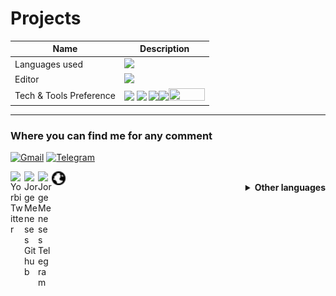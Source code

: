 # Projects

| Name      | Description                    | 
|-----------| ----------------------------------|
| Languages used     | <img src="https://img.shields.io/badge/-Python-black?style=flat&logo=python&logoColor=white">         |
| Editor     | <img src="http://img.shields.io/badge/-VS%20Code-007ACC?style=flat&logo=visual%20studio%20code&logoColor=white">    |
| Tech & Tools Preference     | <img src = "https://img.shields.io/badge/-HTML5-E34F26?style=flat&logo=html5&logoColor=white"> <img src = "https://img.shields.io/badge/-CSS3-1572B6?style=flat&logo=css3&logoColor=white"> <img src="http://img.shields.io/badge/-Heroku-430098?style=flat&logo=heroku&logoColor=white"><img src="http://img.shields.io/badge/-Github-000000?style=flat&logo=github&logoColor=FFFFFF"><img src= "https://img.shields.io/badge/Go-00ADD8?style=for-the-badge&logo=go&logoColor=white" width="58" height="20">|


---

### Where you can find me for any comment 


[![Gmail](https://img.shields.io/badge/Gmail-D14836?style=for-the-badge&logo=gmail&logoColor=white)](mailto:yorbimv1@gmail.com)
[![Telegram](https://img.shields.io/badge/Telegram-2CA5E0?style=for-the-badge&logo=telegram&logoColor=white)](https://t.me/yorbimv)

<p>
  <a href="https://twitter.com/Sr_answer">
    <img align="left" alt="Yorbi Twitter" width="22px" src="https://cdn.jsdelivr.net/npm/simple-icons@v3/icons/twitter.svg" />
  </a>

  <a href="https://github.com/yorbimv">
    <img align="left" alt="Jorge Meneses Github" width="22px" src="https://cdn.jsdelivr.net/npm/simple-icons@v3/icons/github.svg" />
  </a>
  <a href="https://t.me/yorbimv">
    <img align="left" alt="Jorge Meneses Telegram" width="22px" src="https://cdn.jsdelivr.net/npm/simple-icons@v3/icons/telegram.svg" />
  </a>
  <a href="https://jorgemeneses.herokuapp.com/">
    <img align="left" alt="Sitio Web" width="22px" src="https://raw.githubusercontent.com/iconic/open-iconic/master/svg/globe.svg" />
  </a>
</p>

<br>
 <!-- coming soon

<a href="https://www.linkedin.com/in/">
    <img align="left" alt="Linkdein" width="22px" src="https://cdn.jsdelivr.net/npm/simple-icons@v3/icons/linkedin.svg" />
  </a>

  
-->
<!--START_SECTION:waka-->
<!--END_SECTION:waka-->

<details align="right">
         <summary><b>Other languages</b><br></summary>
         
              

  
<img src="https://img.shields.io/badge/-Bootstrap-563D7C?style=flat&logo=bootstrap&logoColor=white">

<img src="https://img.shields.io/badge/-JavaScript-eed718?style=flat&logo=javascript&logoColor=ffffff">
<img src="https://img.shields.io/badge/-Sass-cc6699?style=flat&logo=sass&logoColor=ffffff">
<img src="https://img.shields.io/badge/-React-000000?style=flat&logo=react&logoColor=00c8ff">
<img src="https://img.shields.io/badge/-MongoDB-4DB33D?style=flat&logo=mongodb&logoColor=FFFFFF">
<img src="https://img.shields.io/badge/-GraphQL-e535ab?style=flat&logo=graphql&logoColor=FFFFFF">
<img src="https://img.shields.io/badge/-MySQL-F29111?style=flat&logo=mysql&logoColor=FFFFFF">
<img src="https://img.shields.io/badge/-Express.js-787878?style=flat">
<img src="https://img.shields.io/badge/-Node.js-3C873A?style=flat&logo=Node.js&logoColor=white">
<img src="https://img.shields.io/badge/-Firebase-FFA611?style=flat&logo=firebase&logoColor=FFFFFF">
<img src="http://img.shields.io/badge/-Google%20Cloud%20Platform-4285F4?style=flat&logo=google%20cloud&logoColor=white">
<img src="https://img.shields.io/badge/-Progressive Web Apps-5A0FC8?style=flat">
<img src="http://img.shields.io/badge/-Git-F1502F?style=flat&logo=git&logoColor=FFFFFF">
<img src="http://img.shields.io/badge/-Vercel-black?style=flat&logo=vercel&logoColor=white"><img src="http://img.shields.io/badge/-Java-F89820?style=flat&logo=java&logoColor=white">
<img src="https://img.shields.io/badge/-C%20&%20C++-659ad2?style=flat&logo=c%2B%2B&logoColor=ffffff"> 

</details>




